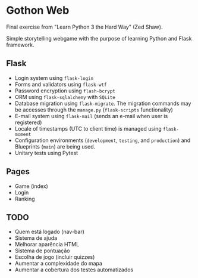 # Gothon Web

Final exercise from "Learn Python 3 the Hard Way" (Zed Shaw).

Simple storytelling webgame with the purpose of learning Python and Flask framework.


## Flask

- Login system using `flask-login`
- Forms and validators using `flask-wtf`
- Password encryption using `flash-bcrypt`
- ORM using `flask-sqlalchemy` with `SQLite`
- Database migration using `flask-migrate`. The migration commands may be accesses through the `manage.py` (`flask-scripts` functionality)
- E-mail system using `flask-mail` (sends an e-mail when user is registered)
- Locale of timestamps (UTC to client time) is managed using `flask-moment`
- Configuration environments (`development`, `testing`, and `production`) and Blueprints (`main`) are being used.
- Unitary tests using Pytest

## Pages

- Game (index)
- Login
- Ranking
    
## TODO
  
  - Quem está logado (nav-bar)
  - Sistema de ajuda
  - Melhorar aparência HTML  
  - Sistema de pontuação
  - Escolha de jogo (incluir quizzes)
  - Aumentar a complexidade do mapa
  - Aumentar a cobertura dos testes automatizados